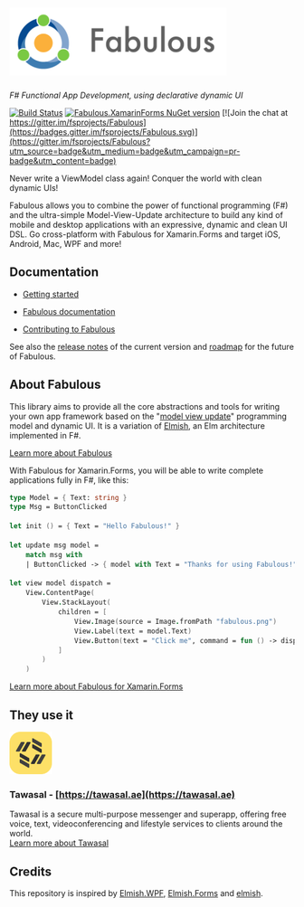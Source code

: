 # <img src="logo/logo-title.png" height="120px" alt="Fabulous" />

*F# Functional App Development, using declarative dynamic UI*

 [![Build Status](https://dev.azure.com/timothelariviere/Fabulous/_apis/build/status/Full%20Build?branchName=master)](https://dev.azure.com/timothelariviere/Fabulous/_build/latest?definitionId=7&branchName=master) [![Fabulous.XamarinForms NuGet version](https://badge.fury.io/nu/Fabulous.XamarinForms.svg)](https://badge.fury.io/nu/Fabulous.XamarinForms) [![Join the chat at https://gitter.im/fsprojects/Fabulous](https://badges.gitter.im/fsprojects/Fabulous.svg)](https://gitter.im/fsprojects/Fabulous?utm_source=badge&utm_medium=badge&utm_campaign=pr-badge&utm_content=badge)

Never write a ViewModel class again! Conquer the world with clean dynamic UIs!

Fabulous allows you to combine the power of functional programming (F#) and the ultra-simple Model-View-Update architecture to build any kind of mobile and desktop applications with an expressive, dynamic and clean UI DSL. Go cross-platform with Fabulous for Xamarin.Forms and target iOS, Android, Mac, WPF and more!

## Documentation

* [Getting started](https://fsprojects.github.io/Fabulous/Fabulous.XamarinForms/index.html#getting-started)

* [Fabulous documentation](https://fsprojects.github.io/Fabulous/)

* [Contributing to Fabulous](.github/GETTING_STARTED.md)

See also the [release notes](RELEASE_NOTES.md) of the current version and [roadmap](ROADMAP.md) for the future of Fabulous.

## About Fabulous

This library aims to provide all the core abstractions and tools for writing your own app framework based on the "[model view update](https://guide.elm-lang.org/architecture/)" programming model and dynamic UI. It is a variation of [Elmish](https://elmish.github.io/), an Elm architecture implemented in F#.

[Learn more about Fabulous](FABULOUS.md)

With Fabulous for Xamarin.Forms, you will be able to write complete applications fully in F#, like this:
```fsharp
type Model = { Text: string }
type Msg = ButtonClicked

let init () = { Text = "Hello Fabulous!" }

let update msg model =
    match msg with
    | ButtonClicked -> { model with Text = "Thanks for using Fabulous!" }

let view model dispatch =
    View.ContentPage(
        View.StackLayout(
            children = [
                View.Image(source = Image.fromPath "fabulous.png")
                View.Label(text = model.Text)
                View.Button(text = "Click me", command = fun () -> dispatch ButtonClicked)
            ]
        )
    )
```

[Learn more about Fabulous for Xamarin.Forms](https://github.com/fsprojects/Fabulous/tree/master/Fabulous.XamarinForms)

## They use it

<img alt="Tawasal" src="docs/assets/apps-using-fabulous/tawasal/logo.png" height="75" />

### Tawasal - [https://tawasal.ae](https://tawasal.ae)

Tawasal is a secure multi-purpose messenger and superapp, offering free voice, text, videoconferencing and lifestyle services to clients around the world.  
[Learn more about Tawasal](https://fsprojects.github.io/Fabulous/Fabulous.XamarinForms/they-use-it.html#Tawasal)

## Credits
This repository is inspired by [Elmish.WPF](https://github.com/Prolucid/Elmish.WPF), [Elmish.Forms](https://github.com/dboris/elmish-forms) and [elmish](https://github.com/elmish/elmish).
